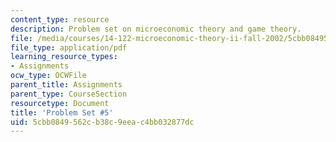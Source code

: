 ```yaml
---
content_type: resource
description: Problem set on microeconomic theory and game theory.
file: /media/courses/14-122-microeconomic-theory-ii-fall-2002/5cbb0849562cb38c9eeac4bb032877dc_ps5q.pdf
file_type: application/pdf
learning_resource_types:
- Assignments
ocw_type: OCWFile
parent_title: Assignments
parent_type: CourseSection
resourcetype: Document
title: 'Problem Set #5'
uid: 5cbb0849-562c-b38c-9eea-c4bb032877dc
---
```


